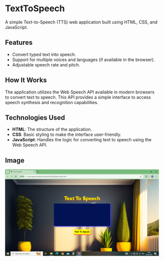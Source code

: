 # TextToSpeech
A simple Text-to-Speech (TTS) web application built using HTML, CSS, and JavaScript.

## Features

- Convert typed text into speech.
- Support for multiple voices and languages (if available in the browser).
- Adjustable speech rate and pitch.

## How It Works

The application utilizes the Web Speech API available in modern browsers to convert text to speech. This API provides a simple interface to access speech synthesis and recognition capabilities.

## Technologies Used

- **HTML**: The structure of the application.
- **CSS**: Basic styling to make the interface user-friendly.
- **JavaScript**: Handles the logic for converting text to speech using the Web Speech API.
## Image
![image alt](https://github.com/San-Sandhiy-a/TextToSpeech/blob/main/screenshot.png?raw=true)

